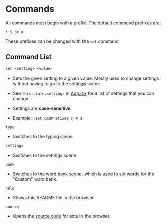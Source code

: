 # Commands

All commands must begin with a prefix. The default command prefixes are:

`! $ or #`

These prefixes can be changed with the `set` command

## Command List

`set <setting> <value>`

- Sets the given setting to a given value. Mostly used to change settings without having to go to the settings scene.

- See `this.state.settings` in [App.jsx](src/App.jsx) for a list of settings that you can change.

- Settings are __case-sensitive__

- Example: `!set cmdPrefixes @ # $`

`type`

- Switches to the typing scene

`settings`

- Switches to the settings scene

`bank`

- Switches to the word bank scene, which is used to set words for the "Custom" word bank.

`help`

- Shows this README file in the browser.

`source`

- Opens the [source code](https://github.com/Univa/acts) for acts in the browser.
